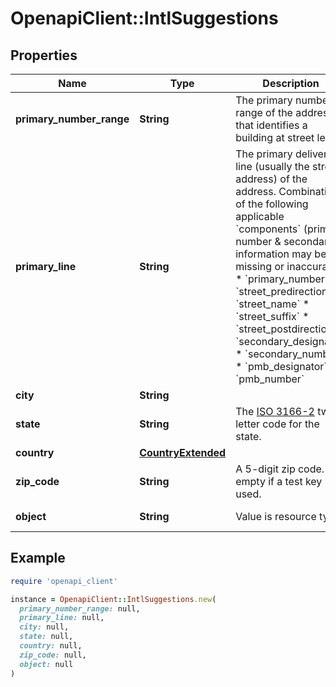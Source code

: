 # OpenapiClient::IntlSuggestions

## Properties

| Name | Type | Description | Notes |
| ---- | ---- | ----------- | ----- |
| **primary_number_range** | **String** | The primary number range of the address that identifies a building at street level.  |  |
| **primary_line** | **String** | The primary delivery line (usually the street address) of the address. Combination of the following applicable &#x60;components&#x60; (primary number &amp; secondary information may be missing or inaccurate): * &#x60;primary_number&#x60; * &#x60;street_predirection&#x60; * &#x60;street_name&#x60; * &#x60;street_suffix&#x60; * &#x60;street_postdirection&#x60; * &#x60;secondary_designator&#x60; * &#x60;secondary_number&#x60; * &#x60;pmb_designator&#x60; * &#x60;pmb_number&#x60;  |  |
| **city** | **String** |  |  |
| **state** | **String** | The [ISO 3166-2](https://en.wikipedia.org/wiki/ISO_3166-2) two letter code for the state.  |  |
| **country** | [**CountryExtended**](CountryExtended.md) |  |  |
| **zip_code** | **String** | A 5-digit zip code. Left empty if a test key is used. |  |
| **object** | **String** | Value is resource type. | [optional][default to &#39;intl_autocompletion&#39;] |

## Example

```ruby
require 'openapi_client'

instance = OpenapiClient::IntlSuggestions.new(
  primary_number_range: null,
  primary_line: null,
  city: null,
  state: null,
  country: null,
  zip_code: null,
  object: null
)
```

